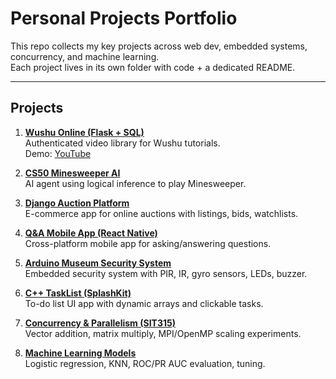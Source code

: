 # Personal Projects Portfolio

This repo collects my key projects across web dev, embedded systems, concurrency, and machine learning.  
Each project lives in its own folder with code + a dedicated README.

---

## Projects

1. **[Wushu Online (Flask + SQL)](wushu-online-flask/)**  
   Authenticated video library for Wushu tutorials.  
   Demo: [YouTube](https://youtu.be/H3Y-G2zf44Y)

2. **[CS50 Minesweeper AI](cs50-minesweeper-ai/)**  
   AI agent using logical inference to play Minesweeper.

3. **[Django Auction Platform](django-auction-platform/)**  
   E-commerce app for online auctions with listings, bids, watchlists.

4. **[Q&A Mobile App (React Native)](qna-react-native-app/)**  
   Cross-platform mobile app for asking/answering questions.

5. **[Arduino Museum Security System](arduino-museum-security-system/)**  
   Embedded security system with PIR, IR, gyro sensors, LEDs, buzzer.

6. **[C++ TaskList (SplashKit)](cpp-splashkit-tasklist/)**  
   To-do list UI app with dynamic arrays and clickable tasks.

7. **[Concurrency & Parallelism (SIT315)](sit315-concurrency-mpi-openmp/)**  
   Vector addition, matrix multiply, MPI/OpenMP scaling experiments.

8. **[Machine Learning Models](ml-modeling-logreg-knn/)**  
   Logistic regression, KNN, ROC/PR AUC evaluation, tuning.
